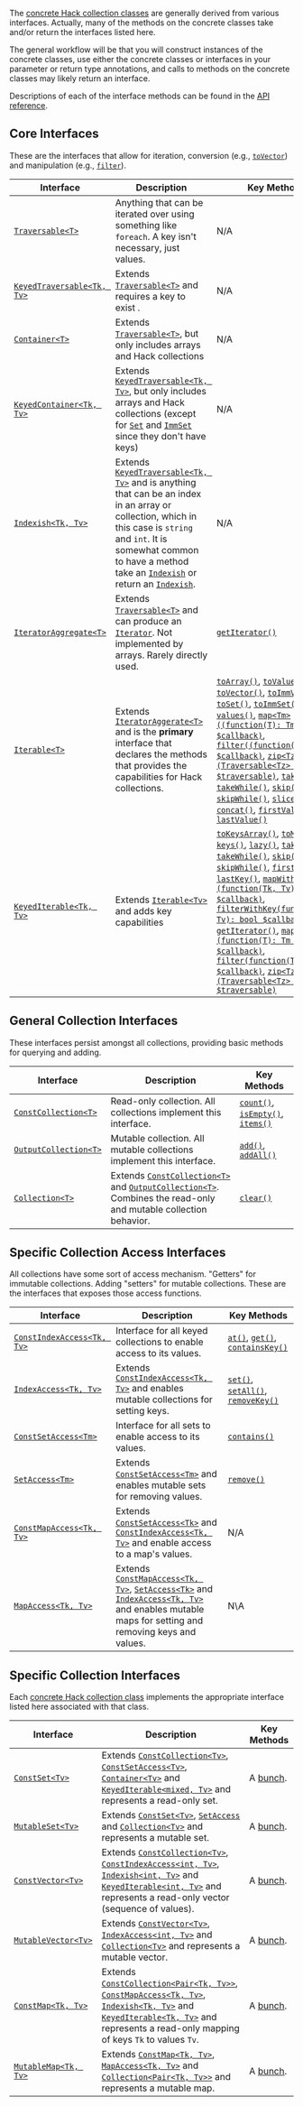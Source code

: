 The [concrete Hack collection classes](./classes.md) are generally derived from various interfaces. Actually, many of the methods on the concrete classes take and/or return the interfaces listed here. 

The general workflow will be that you will construct instances of the concrete classes, use either the concrete classes or interfaces in your parameter or return type annotations, and calls to methods on the concrete classes may likely return an interface.

Descriptions of each of the interface methods can be found in the [API reference](../reference/).

## Core Interfaces

These are the interfaces that allow for iteration, conversion (e.g., [`toVector`](/hack/reference/class/Map/toVector/)) and manipulation (e.g., [`filter`](/hack/reference/class/Vector/filter/)).

Interface | Description | Key Methods
----------|-------------|------------
[`Traversable<T>`](/hack/reference/interface/HH.Traversable/) | Anything that can be iterated over using something like `foreach`. A key isn't necessary, just values. | N/A
[`KeyedTraversable<Tk, Tv>`](/hack/reference/interface/HH.KeyedTraversable/) | Extends [`Traversable<T>`](/hack/reference/interface/HH.Traversable/) and requires a key to exist . | N/A
[`Container<T>`](/hack/reference/interface/HH.Container/) | Extends [`Traversable<T>`](/hack/reference/interface/HH.Traversable/), but only includes arrays and Hack collections | N/A
[`KeyedContainer<Tk, Tv>`](/hack/reference/interface/HH.KeyedContainer/) | Extends [`KeyedTraversable<Tk, Tv>`](/hack/reference/interface/HH.KeyedTraversable/), but only includes arrays and Hack collections (except for [`Set`](/hack/reference/class/Set/) and [`ImmSet`](/hack/reference/class/ImmSet/) since they don't have keys) | N/A
[`Indexish<Tk, Tv>`](/hack/reference/interface/Indexish/) | Extends [`KeyedTraversable<Tk, Tv>`](/hack/reference/interface/HH.KeyedTraversable/) and is anything that can be an index in an array or collection, which in this case is `string` and `int`. It is somewhat common to have a method take an [`Indexish`](/hack/reference/interface/Indexish/) or return an [`Indexish`](/hack/reference/interface/Indexish/). | N/A
[`IteratorAggregate<T>`](http://php.net/manual/en/class.iteratoraggregate.php) | Extends [`Traversable<T>`](/hack/reference/interface/HH.Traversable/) and can produce an [`Iterator`](/hack/reference/interface/HH.Iterator/). Not implemented by arrays. Rarely directly used. | [`getIterator()`](http://php.net/manual/en/iteratoraggregate.getiterator.php)
[`Iterable<T>`](/hack/reference/interface/HH.Iterable/) | Extends [`IteratorAggerate<T>`](/hack/reference/interface/HH.IteratorAggregate/) and is the **primary** interface that declares the methods that provides the capabilities for Hack collections. | [`toArray()`](/hack/reference/interface/HH.Iterable/toArray/), [`toValuesArray()`](/hack/reference/interface/HH.Iterable/toValuesArray/), [`toVector()`](/hack/reference/interface/HH.Iterable/toVector/), [`toImmVector()`](/hack/reference/interface/HH.Iterable/toImmVector/), [`toSet()`](/hack/reference/interface/HH.Iterable/toSet/), [`toImmSet()`](/hack/reference/interface/HH.Iterable/toImmSet/), [`lazy()`](/hack/reference/interface/HH.Iterable/lazy/), [`values()`](/hack/reference/interface/HH.Iterable/values/), [`map<Tm>((function(T): Tm) $callback)`](/hack/reference/interface/HH.Iterable/map/), [`filter((function(T): bool) $callback)`](/hack/reference/interface/HH.Iterable/filter/), [`zip<Tz>(Traversable<Tz> $traversable)`](/hack/reference/interface/HH.Iterable/zip/), [`take()`](/hack/reference/interface/HH.Iterable/take/), [`takeWhile()`](/hack/reference/interface/HH.Iterable/takeWhile/), [`skip()`](/hack/reference/interface/HH.Iterable/skip/), [`skipWhile()`](/hack/reference/interface/HH.Iterable/skipWhile/), [`slice()`](/hack/reference/interface/HH.Iterable/slice/), [`concat()`](/hack/reference/interface/HH.Iterable/concat/), [`firstValue()`](/hack/reference/interface/HH.Iterable/firstValue/), [`lastValue()`](/hack/reference/interface/HH.Iterable/lastValue/) 
[`KeyedIterable<Tk, Tv>`](/hack/reference/interface/HH.KeyedIterable/) | Extends [`Iterable<Tv>`](/hack/reference/interface/HH.Iterable/) and adds key capabilities | [`toKeysArray()`](/hack/reference/interface/HH.KeyedIterable/toKeysArray/), [`toMap()`](/hack/reference/interface/HH.KeyedIterable/toMap/), [`keys()`](/hack/reference/interface/HH.KeyedIterable/keys/), [`lazy()`](/hack/reference/interface/HH.KeyedIterable/lazy/), [`take()`](/hack/reference/interface/HH.KeyedIterable/take/), [`takeWhile()`](/hack/reference/interface/HH.KeyedIterable/takeWhile/), [`skip()`](/hack/reference/interface/HH.KeyedIterable/skip/), [`skipWhile()`](/hack/reference/interface/HH.KeyedIterable/skipWhile/), [`firstKey()`](/hack/reference/interface/HH.KeyedIterable/firstKey/), [`lastKey()`](/hack/reference/interface/HH.KeyedIterable/lastKey/), [`mapWithKey<Tm>(function(Tk, Tv): Tm $callback)`](/hack/reference/interface/HH.KeyedIterable/mapWithKey/), [`filterWithKey(function(Tk, Tv): bool $callback)`](/hack/reference/interface/HH.KeyedIterable/filterWithKey/), [`getIterator()`](/hack/reference/interface/HH.KeyedIterable/getIterator/), [`map<Tm>(function(T): Tm $callback)`](/hack/reference/interface/HH.KeyedIterable/map/), [`filter(function(T): bool $callback)`](/hack/reference/interface/HH.KeyedIterable/filter/), [`zip<Tz>(Traversable<Tz> $traversable)`](/hack/reference/interface/HH.KeyedIterable/zip/)

## General Collection Interfaces

These interfaces persist amongst all collections, providing basic methods for querying and adding.

Interface | Description | Key Methods
----------|-------------|------------
[`ConstCollection<T>`](/hack/reference/interface/ConstCollection/) | Read-only collection. All collections implement this interface. | [`count()`](/hack/reference/interface/ConstCollection/count/), [`isEmpty()`](/hack/reference/interface/ConstCollection/isEmpty/), [`items()`](/hack/reference/interface/ConstCollection/items/)
[`OutputCollection<T>`](/hack/reference/interface/OutputCollection/) | Mutable collection. All mutable collections implement this interface. | [`add()`](/hack/reference/interface/OutputCollection/add/), [`addAll()`](/hack/reference/interface/OutputCollection/addAll/)
[`Collection<T>`](/hack/reference/interface/HH.Collection/) | Extends [`ConstCollection<T>`](/hack/reference/interface/ConstCollection/) and [`OutputCollection<T>`](/hack/reference/interface/OutputCollection/). Combines the read-only and mutable collection behavior. | [`clear()`](/hack/reference/interface/HH.Collection/clear/)

## Specific Collection Access Interfaces

All collections have some sort of access mechanism. "Getters" for immutable collections. Adding "setters" for mutable collections. These are the interfaces that exposes those access functions.

Interface | Description | Key Methods
----------|-------------|------------
[`ConstIndexAccess<Tk, Tv>`](/hack/reference/interface/ConstIndexAccess/) | Interface for all keyed collections to enable access to its values. | [`at()`](/hack/reference/interface/ConstIndexAccess/at/), [`get()`](/hack/reference/interface/ConstIndexAccess/get/), [`containsKey()`](/hack/reference/interface/ConstIndexAccess/containsKey/)
[`IndexAccess<Tk, Tv>`](/hack/reference/interface/IndexAccess/) | Extends [`ConstIndexAccess<Tk, Tv>`](/hack/reference/interface/ConstIndexAccess/) and enables mutable collections for setting keys. | [`set()`](/hack/reference/interface/IndexAccess/set/), [`setAll()`](/hack/reference/interface/IndexAccess/setAll/), [`removeKey()`](/hack/reference/interface/IndexAccess/removeKey/)
[`ConstSetAccess<Tm>`](/hack/reference/interface/ConstSetAccess/) | Interface for all sets to enable access to its values. | [`contains()`](/hack/reference/interface/ConstSetAccess/contains/)
[`SetAccess<Tm>`](/hack/reference/interface/SetAccess/) | Extends [`ConstSetAccess<Tm>`](/hack/reference/interface/ConstSetAccess/) and enables mutable sets for removing values. | [`remove()`](/hack/reference/interface/SetAccess/remove/)
[`ConstMapAccess<Tk, Tv>`](/hack/reference/interface/ConstMapAccess/) | Extends [`ConstSetAccess<Tk>`](/hack/reference/interface/ConstSetAccess/) and [`ConstIndexAccess<Tk, Tv>`](/hack/reference/interface/ConstIndexAccess/) and enable access to a map's values. | N/A
[`MapAccess<Tk, Tv>`](/hack/reference/interface/MapAccess/) | Extends [`ConstMapAccess<Tk, Tv>`](/hack/reference/interface/ConstMapAccess/), [`SetAccess<Tk>`](/hack/reference/interface/SetAccess/) and [`IndexAccess<Tk, Tv>`](/hack/reference/interface/IndexAccess/) and enables mutable maps for setting and removing keys and values. | N\A

## Specific Collection Interfaces

Each [concrete Hack collection class](./classes.md) implements the appropriate interface listed here associated with that class.

Interface | Description | Key Methods
----------|-------------|------------
[`ConstSet<Tv>`](/hack/reference/interface/ConstSet/) | Extends [`ConstCollection<Tv>`](/hack/reference/interface/ConstCollection/), [`ConstSetAccess<Tv>`](/hack/reference/interface/ConstSetAccess/), [`Container<Tv>`](/hack/reference/interface/HH.Container/) and [`KeyedIterable<mixed, Tv>`](/hack/reference/interface/HH.KeyedIterable/) and represents a read-only set. | A [bunch](/hack/reference/interface/ConstSet/).
[`MutableSet<Tv>`](/hack/reference/interface/MutableSet/) | Extends [`ConstSet<Tv>`](/hack/reference/interface/ConstSet/), [`SetAccess`](/hack/reference/interface/SetAccess/) and [`Collection<Tv>`](/hack/reference/interface/HH.Collection/) and represents a mutable set. | A [bunch](/hack/reference/interface/MutableSet/).
[`ConstVector<Tv>`](/hack/reference/interface/ConstVector/) | Extends [`ConstCollection<Tv>`](/hack/reference/interface/ConstCollection/), [`ConstIndexAccess<int, Tv>`](/hack/reference/interface/ConstIndexAccess/), [`Indexish<int, Tv>`](/hack/reference/interface/Indexish/) and [`KeyedIterable<int, Tv>`](/hack/reference/interface/HH.KeyedIterable/) and represents a read-only vector (sequence of values). | A [bunch](/hack/reference/interface/ConstVector/).
[`MutableVector<Tv>`](/hack/reference/interface/MutableVector/) | Extends [`ConstVector<Tv>`](/hack/reference/interface/ConstVector/), [`IndexAccess<int, Tv>`](/hack/reference/interface/IndexAccess/) and [`Collection<Tv>`](/hack/reference/interface/HH.Collection/) and represents a mutable vector. | A [bunch](/hack/reference/interface/MutableVector/).
[`ConstMap<Tk, Tv>`](/hack/reference/interface/ConstMap/) | Extends [`ConstCollection<Pair<Tk, Tv>>`](/hack/reference/interface/ConstCollection/), [`ConstMapAccess<Tk, Tv>`](/hack/reference/interface/ConstMapAccess/), [`Indexish<Tk, Tv>`](/hack/reference/interface/Indexish/)  and [`KeyedIterable<Tk, Tv>`](/hack/reference/interface/HH.KeyedIterable/) and represents a read-only mapping of keys `Tk` to values `Tv`. |  A [bunch](/hack/reference/interface/ConstMap/).
[`MutableMap<Tk, Tv>`](/hack/reference/interface/MutableMap/) | Extends [`ConstMap<Tk, Tv>`](/hack/reference/interface/ConstMap/), [`MapAccess<Tk, Tv>`](/hack/reference/interface/MapAccess/) and [`Collection<Pair<Tk, Tv>>`](/hack/reference/interface/HH.Collection/) and represents a mutable map. | A [bunch](/hack/reference/interface/MutableMap/).

